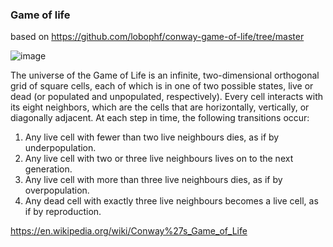 ### Game of life

based on https://github.com/lobophf/conway-game-of-life/tree/master

![image](https://upload.wikimedia.org/wikipedia/commons/e/e5/Gospers_glider_gun.gif)


The universe of the Game of Life is an infinite, two-dimensional orthogonal grid of square cells, each of which is in one of two possible states, live or dead (or populated and unpopulated, respectively). Every cell interacts with its eight neighbors, which are the cells that are horizontally, vertically, or diagonally adjacent. At each step in time, the following transitions occur:

1.    Any live cell with fewer than two live neighbours dies, as if by underpopulation.
2.    Any live cell with two or three live neighbours lives on to the next generation.
3.    Any live cell with more than three live neighbours dies, as if by overpopulation.
4.    Any dead cell with exactly three live neighbours becomes a live cell, as if by reproduction.

https://en.wikipedia.org/wiki/Conway%27s_Game_of_Life
